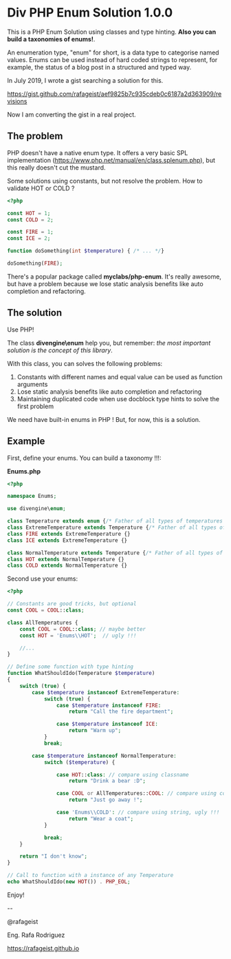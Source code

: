 # Div PHP Enum Solution 1.0.0

This is a PHP Enum Solution using classes and type hinting. 
**Also you can build a taxonomies of enums!**.

An enumeration type, "enum" for short, is a data type to categorise named 
values. Enums can be used instead of hard coded strings to represent, 
for example, the status of a blog post in a structured and typed way.

In July 2019, I wrote a gist searching a solution for this. 

https://gist.github.com/rafageist/aef9825b7c935cdeb0c6187a2d363909/revisions

Now I am converting the gist in a real project.

## The problem

PHP doesn't have a native enum type. It offers a very basic SPL implementation
(https://www.php.net/manual/en/class.splenum.php), but this really doesn't cut 
the mustard.
 
Some solutions using constants, but not resolve the problem. 
How to validate HOT or COLD ?

```php
<?php

const HOT = 1;
const COLD = 2;

const FIRE = 1;
const ICE = 2;

function doSomething(int $temperature) { /* ... */}

doSomething(FIRE);
```
 
There's a popular package called **myclabs/php-enum**. 
It's really awesome, but have a problem because we lose static 
analysis benefits like auto completion and refactoring.

## The solution

Use PHP! 

The class **divengine\enum** help you, but remember: 
_the most important solution is the concept of this library_.

With this class, you can solves the following problems:
 
1. Constants with different names and equal value can be used as function arguments
2. Lose static analysis benefits like auto completion and refactoring
3. Maintaining duplicated code when use docblock type hints to solve the first problem

We need have built-in enums in PHP ! But, for now, this is a solution.

## Example

First, define your enums. You can build a taxonomy !!!:

**Enums.php**
```php
<?php

namespace Enums;

use divengine\enum;

class Temperature extends enum {/* Father of all types of temperatures */}
class ExtremeTemperature extends Temperature {/* Father of all types of extreme temperatures */}
class FIRE extends ExtremeTemperature {}
class ICE extends ExtremeTemperature {}

class NormalTemperature extends Temperature {/* Father of all types of normal temperatures */}
class HOT extends NormalTemperature {}
class COLD extends NormalTemperature {}
```

Second use your enums:

```php
<?php

// Constants are good tricks, but optional
const COOL = COOL::class;

class AllTemperatures {
    const COOL = COOL::class; // maybe better
    const HOT = 'Enums\\HOT';  // ugly !!!

    //...
}

// Define some function with type hinting
function WhatShouldIdo(Temperature $temperature)
{
    switch (true) {
        case $temperature instanceof ExtremeTemperature:
            switch (true) {
                case $temperature instanceof FIRE:
                    return "Call the fire department";

                case $temperature instanceof ICE:
                    return "Warm up";
            }
            break;

        case $temperature instanceof NormalTemperature:
            switch ($temperature) {

                case HOT::class: // compare using classname
                    return "Drink a bear :D";

                case COOL or AllTemperatures::COOL: // compare using constants
                    return "Just go away !";

                case 'Enums\\COLD': // compare using string, ugly !!!
                    return "Wear a coat";
            }

            break;
    }

    return "I don't know";
}

// Call to function with a instance of any Temperature
echo WhatShouldIdo(new HOT()) . PHP_EOL;
```

Enjoy!

-- 

@rafageist

Eng. Rafa Rodriguez

https://rafageist.github.io